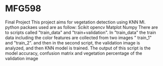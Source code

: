 # MFG598
Final Project
This project aims for vegetation detection using KNN Ml. python packaes used are as follow:
Scikit
opencv
Matplot
Numpy
There are to scripts called "train_data" and "train+validation". In "train_data" the train data including the color features are collected from two images " train_1" and "train_2".
and then in the second script, the validation image is analyzed, and then KNN model is trained.
The output of this script is the model accuracy, confusion matrix and vegetation percentage of the validation image
